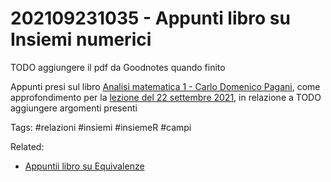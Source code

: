 # 202109231035 - Appunti libro su Insiemi numerici
TODO aggiungere il pdf da Goodnotes quando finito

Appunti presi sul libro [Analisi matematica 1 - Carlo Domenico Pagani](Analisi%20matematica%201%20-%20Carlo%20Domenico%20Pagani.pdf), come approfondimento per la [lezione del 22 settembre 2021](202109221052%20(22%20set%202021).md), in relazione a 
TODO aggiungere argomenti presenti 

Tags:
#relazioni #insiemi #insiemeR #campi 

Related:
- [Appuntii libro su Equivalenze](202109231041%20-%20Appuntii%20libro%20su%20Equivalenze.md)